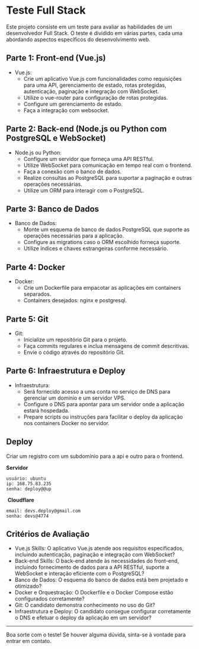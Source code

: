 # Teste Full Stack
Este projeto consiste em um teste para avaliar as habilidades de um desenvolvedor Full Stack. O teste é dividido em várias partes, cada uma abordando aspectos específicos do desenvolvimento web.
## Parte 1: Front-end (Vue.js)
- Vue.js:
  - Crie um aplicativo Vue.js com funcionalidades como requisições para uma API, gerenciamento de estado, rotas protegidas, autenticação, paginação e integração com WebSocket.
  - Utilize o vue-router para configuração de rotas protegidas.
  - Configure um gerenciamento de estado.
  - Faça a integração com websocket.
## Parte 2: Back-end (Node.js ou Python com PostgreSQL e WebSocket)
- Node.js ou Python:
  - Configure um servidor que forneça uma API RESTful.
  - Utilize WebSocket para comunicação em tempo real com o frontend.
  - Faça a conexão com o banco de dados.
  - Realize consultas ao PostgreSQL para suportar a paginação e outras operações necessárias.
  - Utilize um ORM para interagir com o PostgreSQL.
## Parte 3: Banco de Dados
- Banco de Dados:
  - Monte um esquema de banco de dados PostgreSQL que suporte as operações necessárias para a aplicação.
  - Configure as migrations caso o ORM escolhido forneça suporte.
  - Utilize índices e chaves estrangeiras conforme necessário.
## Parte 4: Docker
- Docker:
  - Crie um Dockerfile para empacotar as aplicações em containers separados.
  - Containers desejados: nginx e postgresql.
## Parte 5: Git
- Git:
  - Inicialize um repositório Git para o projeto.
  - Faça commits regulares e inclua mensagens de commit descritivas.
  - Envie o código através do repositório Git.
## Parte 6: Infraestrutura e Deploy
- Infraestrutura:
  - Será fornecido acesso a uma conta no serviço de DNS para gerenciar um domínio e um servidor VPS.
  - Configure o DNS para apontar para um servidor onde a aplicação estará hospedada.
  - Prepare scripts ou instruções para facilitar o deploy da aplicação nos containers Docker no servidor.
## Deploy
Criar um registro com um subdomínio para a api e outro para o frontend.

**Servidor**
```
usuário: ubuntu
ip: 168.75.83.235
senha: deploy@@up
```
​
**Cloudflare**
```
email: devs.deploy@gmail.com
senha: devs@4774
```
  
## Critérios de Avaliação
- Vue.js Skills: O aplicativo Vue.js atende aos requisitos especificados, incluindo autenticação, paginação e integração com WebSocket?
- Back-end Skills: O back-end atende às necessidades do front-end, incluindo fornecimento de dados para a API RESTful, suporte a WebSocket e interação eficiente com o PostgreSQL?
- Banco de Dados: O esquema do banco de dados está bem projetado e otimizado?
- Docker e Orquestração: O Dockerfile e o Docker Compose estão configurados corretamente?
- Git: O candidato demonstra conhecimento no uso do Git?
- Infraestrutura e Deploy: O candidato consegue configurar corretamente o DNS e efetuar o deploy da aplicação em um servidor?
---
Boa sorte com o teste! Se houver alguma dúvida, sinta-se à vontade para entrar em contato.
